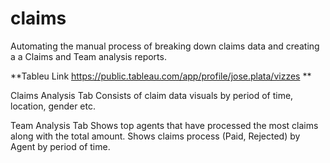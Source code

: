 # claims
Automating the manual process of breaking down claims data and creating a a Claims and Team analysis reports.

**Tableu Link 
https://public.tableau.com/app/profile/jose.plata/vizzes
**

Claims Analysis Tab
  Consists of claim data visuals by period of time, location, gender etc. 

Team Analysis Tab
  Shows top agents that have processed the most claims along with the total amount. 
  Shows claims process (Paid, Rejected) by Agent by period of time. 
